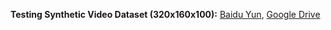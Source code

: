 **Testing Synthetic Video Dataset (320x160x100):** [Baidu Yun](https://pan.baidu.com/s/17wV_fJtGjH4q0YQI1qMHbA), [Google Drive](https://drive.google.com/file/d/1Eyg_-_7a6KcGKyqyQcJuf-yggfBXUtTv/view?usp=sharing)